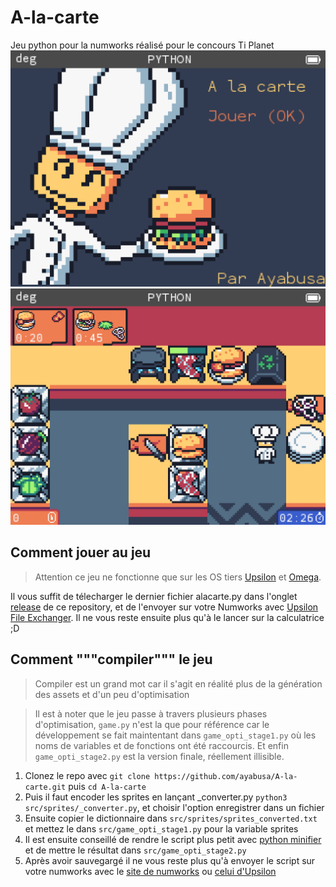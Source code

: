 # A-la-carte
Jeu python pour la numworks réalisé pour le concours Ti Planet
![menu screenshot](assets/screenshot1.png)![ingame screenshot](assets/screenshot2.png)

## Comment jouer au jeu
> Attention ce jeu ne fonctionne que sur les OS tiers [Upsilon](https://getupsilon.web.app/) et [Omega](https://getomega.dev/).

Il vous suffit de télecharger le dernier fichier alacarte.py dans l'onglet [release](https://github.com/ayabusa/A-la-carte/releases) de ce repository, et de l'envoyer sur votre Numworks avec [Upsilon File Exchanger](https://yaya-cout.github.io/Numworks-connector/#/). Il ne vous reste ensuite plus qu'à le lancer sur la calculatrice ;D

## Comment """compiler""" le jeu
> Compiler est un grand mot car il s'agit en réalité plus de la génération des assets et d'un peu d'optimisation

> Il est à noter que le jeu passe à travers plusieurs phases d'optimisation, `game.py` n'est la que pour référence car le développement se fait maintentant dans `game_opti_stage1.py` où les noms de variables et de fonctions ont été raccourcis. Et enfin `game_opti_stage2.py` est la version finale, réellement illisible.
1. Clonez le repo avec `git clone https://github.com/ayabusa/A-la-carte.git` puis `cd A-la-carte`
2. Puis il faut encoder les sprites en lançant _converter.py ```python3 src/sprites/_converter.py```, et choisir l'option enregistrer dans un fichier
3. Ensuite copier le dictionnaire dans `src/sprites/sprites_converted.txt` et mettez le dans `src/game_opti_stage1.py` pour la variable sprites
4. Il est ensuite conseillé de rendre le script plus petit avec [python minifier](https://python-minifier.com/) et de mettre le résultat dans `src/game_opti_stage2.py`
5. Après avoir sauvegargé il ne vous reste plus qu'à envoyer le script sur votre numworks avec le [site de numworks](https://my.numworks.com/python) ou [celui d'Upsilon](https://yaya-cout.github.io/Numworks-connector)
